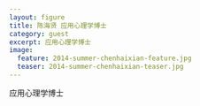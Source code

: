 ```yaml
---
layout: figure
title: 陈海贤 应用心理学博士 
category: guest
excerpt: 应用心理学博士
image:
  feature: 2014-summer-chenhaixian-feature.jpg
  teaser: 2014-summer-chenhaixian-teaser.jpg
---
```


应用心理学博士

